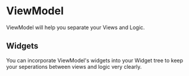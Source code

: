 # ViewModel

ViewModel will help you separate your Views and Logic.

## Widgets

You can incorporate ViewModel's widgets into your Widget tree to
keep your seperations between views and logic very clearly.
